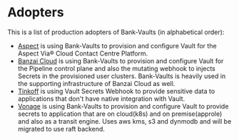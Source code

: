 # Adopters

This is a list of production adopters of Bank-Vaults (in alphabetical order):
- [Aspect](https://www.aspect.com) is using Bank-Vaults to provision and configure Vault for the Aspect Via® Cloud Contact Centre Platform.
- [Banzai Cloud](https://banzaicloud.com) is using Bank-Vaults to provision and configure Vault for the Pipeline control plane and also the mutating webhook to injects Secrets in the provisioned user clusters. Bank-Vaults is heavily used in the supporting infrastructure of Banzai Cloud as well.
- [Tinkoff](https://www.tinkoff.ru) is using Vault Secrets Webhook to provide sensitive data to applications that don't have native integration with Vault.
- [Vonage](https://www.vonage.com/business/) is using Bank-Vaults to provision and configure Vault to provide secrets to application that are on cloud(k8s) and on premise(approle) and also as a transit engine. Uses aws kms, s3 and dynmodb and will be migrated to use raft backend.
